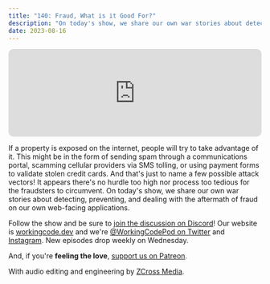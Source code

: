 ```yaml
---
title: "140: Fraud, What is it Good For?"
description: "On today's show, we share our own war stories about detecting, preventing, and dealing with the aftermath of fraud on our own web-facing applications."
date: 2023-08-16
---
```


<iframe allow="autoplay *; encrypted-media *; fullscreen *; clipboard-write" frameborder="0" height="175" style="width:100%;max-width:900px;overflow:hidden;border-radius:10px;" sandbox="allow-forms allow-popups allow-same-origin allow-scripts allow-storage-access-by-user-activation allow-top-navigation-by-user-activation" src="https://embed.podcasts.apple.com/us/podcast/140-fraud-what-is-it-good-for/id1544142288?i=1000624634875"></iframe>

If a property is exposed on the internet, people will try to take advantage of it. This might be in the form of sending spam through a communications portal, scamming cellular providers via SMS tolling, or using payment forms to validate stolen credit cards. And that's just to name a few possible attack vectors! It appears there's no hurdle too high nor process too tedious for the fraudsters to circumvent. On today's show, we share our own war stories about detecting, preventing, and dealing with the aftermath of fraud on our own web-facing applications.

Follow the show and be sure to [join the discussion on Discord][working-code-discord]! Our website is [workingcode.dev][working-code] and we're [@WorkingCodePod on Twitter][working-code-twitter] and [Instagram][working-code-instagram]. New episodes drop weekly on Wednesday.

And, if you're **feeling the love**, [support us on Patreon][working-code-patreon].

[working-code]: https://workingcode.dev/
[working-code-discord]: https://workingcode.dev/discord/
[working-code-instagram]: https://www.instagram.com/workingcodepod/
[working-code-patreon]: https://www.patreon.com/workingcodepod
[working-code-twitter]: https://twitter.com/WorkingCodePod

With audio editing and engineering by [ZCross Media](https://www.zcross.media/).
